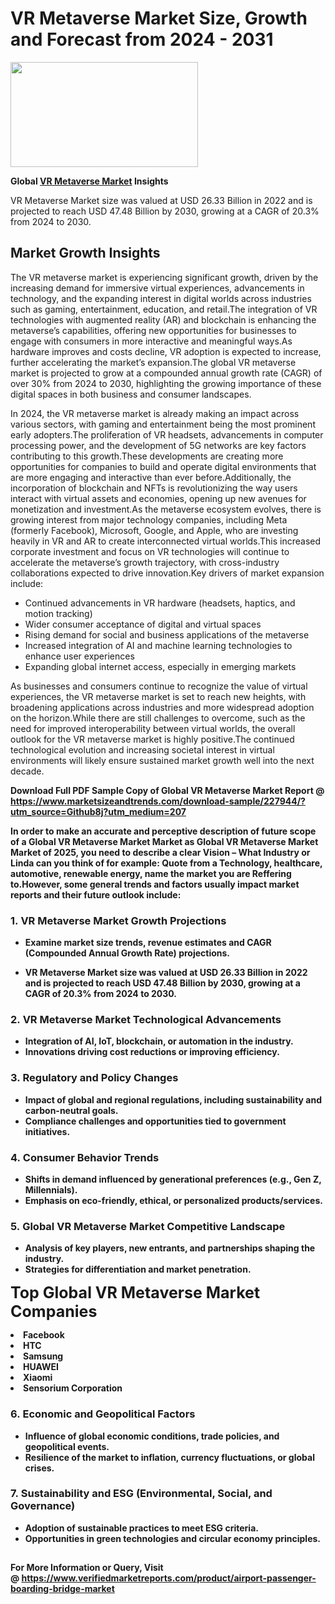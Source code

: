 <H1>VR Metaverse Market Size, Growth and Forecast from 2024 - 2031</H1><img class="aligncenter size-medium wp-image-584254" src="https://thirdeyenews.in/wp-content/uploads/2024/09/Global-Market-Research-300x168.jpeg" alt="" width="300" height="168" /><p><strong>Global&nbsp;<a href="https://www.marketsizeandtrends.com/download-sample/227944/?utm_source=Github8j?utm_medium=207">VR Metaverse Market</a> Insights</strong></p><p>VR Metaverse Market size was valued at USD 26.33 Billion in 2022 and is projected to reach USD 47.48 Billion by 2030, growing at a CAGR of 20.3% from 2024 to 2030.</p><p><h2>Market Growth Insights</h2> <p>The VR metaverse market is experiencing significant growth, driven by the increasing demand for immersive virtual experiences, advancements in technology, and the expanding interest in digital worlds across industries such as gaming, entertainment, education, and retail.The integration of VR technologies with augmented reality (AR) and blockchain is enhancing the metaverse’s capabilities, offering new opportunities for businesses to engage with consumers in more interactive and meaningful ways.As hardware improves and costs decline, VR adoption is expected to increase, further accelerating the market’s expansion.The global VR metaverse market is projected to grow at a compounded annual growth rate (CAGR) of over 30% from 2024 to 2030, highlighting the growing importance of these digital spaces in both business and consumer landscapes.<br><b></b> </p> <p>In 2024, the VR metaverse market is already making an impact across various sectors, with gaming and entertainment being the most prominent early adopters.The proliferation of VR headsets, advancements in computer processing power, and the development of 5G networks are key factors contributing to this growth.These developments are creating more opportunities for companies to build and operate digital environments that are more engaging and interactive than ever before.Additionally, the incorporation of blockchain and NFTs is revolutionizing the way users interact with virtual assets and economies, opening up new avenues for monetization and investment.As the metaverse ecosystem evolves, there is growing interest from major technology companies, including Meta (formerly Facebook), Microsoft, Google, and Apple, who are investing heavily in VR and AR to create interconnected virtual worlds.This increased corporate investment and focus on VR technologies will continue to accelerate the metaverse’s growth trajectory, with cross-industry collaborations expected to drive innovation.Key drivers of market expansion include: <ul> <li>Continued advancements in VR hardware (headsets, haptics, and motion tracking)</li> <li>Wider consumer acceptance of digital and virtual spaces</li> <li>Rising demand for social and business applications of the metaverse</li> <li>Increased integration of AI and machine learning technologies to enhance user experiences</li> <li>Expanding global internet access, especially in emerging markets</li> </ul> <p>As businesses and consumers continue to recognize the value of virtual experiences, the VR metaverse market is set to reach new heights, with broadening applications across industries and more widespread adoption on the horizon.While there are still challenges to overcome, such as the need for improved interoperability between virtual worlds, the overall outlook for the VR metaverse market is highly positive.The continued technological evolution and increasing societal interest in virtual environments will likely ensure sustained market growth well into the next decade.<br><b></p><p><span class=""><strong>Download Full PDF Sample Copy of Global VR Metaverse Market Report</strong> @ <a href="https://www.marketsizeandtrends.com/download-sample/227944/?utm_source=Github8j?utm_medium=207" target="_blank">https://www.marketsizeandtrends.com/download-sample/227944/?utm_source=Github8j?utm_medium=207</a></span></p><p>In order to make an accurate and perceptive description of future scope of a Global&nbsp;VR Metaverse Market Market as Global&nbsp;VR Metaverse Market Market of 2025, you need to describe a clear Vision &ndash; What Industry or Linda can you think of for example: Quote from a Technology, healthcare, automotive, renewable energy, name the market you are Reffering to.However, some general trends and factors usually impact market reports and their future outlook include:</p><h3>1.&nbsp;<strong>VR Metaverse Market Growth Projections</strong></h3><ul><li>Examine market size trends, revenue estimates and CAGR (Compounded Annual Growth Rate) projections.</li><li><p>VR Metaverse Market size was valued at USD 26.33 Billion in 2022 and is projected to reach USD 47.48 Billion by 2030, growing at a CAGR of 20.3% from 2024 to 2030.</p></li></ul><h3>2.&nbsp;<strong>VR Metaverse Market Technological Advancements</strong></h3><ul><li>Integration of AI, IoT, blockchain, or automation in the industry.</li><li>Innovations driving cost reductions or improving efficiency.</li></ul><h3>3.&nbsp;<strong>Regulatory and Policy Changes</strong></h3><ul><li>Impact of global and regional regulations, including sustainability and carbon-neutral goals.</li><li>Compliance challenges and opportunities tied to government initiatives.</li></ul><h3>4.&nbsp;<strong>Consumer Behavior Trends</strong></h3><ul><li>Shifts in demand influenced by generational preferences (e.g., Gen Z, Millennials).</li><li>Emphasis on eco-friendly, ethical, or personalized products/services.</li></ul><h3>5.&nbsp;<strong>Global VR Metaverse Market Competitive Landscape</strong></h3><ul><li>Analysis of key players, new entrants, and partnerships shaping the industry.</li><li>Strategies for differentiation and market penetration.</li></ul><p data-pm-slice="1 1 []"><span style="color: inherit; font-family: inherit; font-size: 25px;">Top Global VR Metaverse Market Companies</span></p><div class="" data-test-id=""><p><li>Facebook</li><li> HTC</li><li> Samsung</li><li> HUAWEI</li><li> Xiaomi</li><li> Sensorium Corporation</li></p></div><h3>6.&nbsp;<strong>Economic and Geopolitical Factors</strong></h3><ul><li>Influence of global economic conditions, trade policies, and geopolitical events.</li><li>Resilience of the market to inflation, currency fluctuations, or global crises.</li></ul><h3>7.&nbsp;<strong>Sustainability and ESG (Environmental, Social, and Governance)</strong></h3><ul><li>Adoption of sustainable practices to meet ESG criteria.</li><li>Opportunities in green technologies and circular economy principles.</li></ul><h2><strong style="font-size: 14px;">For More Information or Query, Visit @&nbsp;</strong><a style="background-color: #ffffff; font-size: 14px;" href="https://www.marketsizeandtrends.com/report/vr-metaverse-market/" target="_blank">https://www.verifiedmarketreports.com/product/airport-passenger-boarding-bridge-market</a></h2>